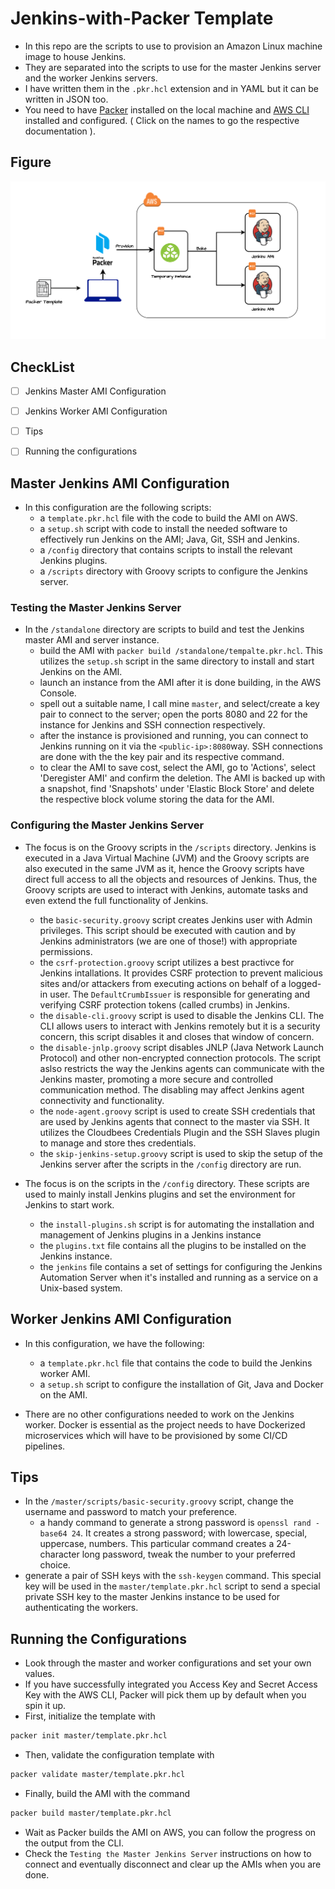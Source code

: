 # Jenkins-with-Packer Template

- In this repo are the scripts to use to provision an Amazon Linux machine image to house Jenkins.
- They are separated into the scripts to use for the master Jenkins server and the worker Jenkins servers.
- I have written them in the `.pkr.hcl` extension and in YAML but it can be written in JSON too.
- You need to have [Packer](https://developer.hashicorp.com/packer/downloads) installed on the local machine and [AWS CLI](https://aws.amazon.com/cli/) installed and configured. ( Click on the names to go the respective documentation ).

## Figure

![](./assets/jenkin-packer.png)

## CheckList
- [ ] Jenkins Master AMI Configuration
- [ ] Jenkins Worker AMI Configuration
- [ ] Tips
- [ ] Running the configurations


## Master Jenkins AMI Configuration
- In this configuration are the following scripts:
  - a `template.pkr.hcl` file with the code to build the AMI on AWS.
  - a `setup.sh` script with code to install the needed software to effectively run Jenkins on the AMI; Java, Git, SSH and Jenkins.
  - a `/config` directory that contains scripts to install the relevant Jenkins plugins.
  - a `/scripts` directory with Groovy scripts to configure the Jenkins server.

### Testing the Master Jenkins Server 
- In the `/standalone` directory are scripts to build and test the Jenkins master AMI and server instance.
  - build the AMI with `packer build /standalone/tempalte.pkr.hcl`. This utilizes the `setup.sh` script in the same directory to install and start Jenkins on the AMI.
  - launch an instance from the AMI after it is done building, in the AWS Console.
  - spell out a suitable name, I call mine `master`, and select/create a key pair to connect to the server; open the ports 8080 and 22 for the instance for Jenkins and SSH connection respectively.
  - after the instance is provisioned and running, you can connect to Jenkins running on it via the `<public-ip>:8080`way. SSH connections are done with the the key pair and its respective command.
  - to clear the AMI to save cost, select the AMI, go to 'Actions', select 'Deregister AMI' and confirm the deletion. The AMI is backed up with a snapshot, find 'Snapshots' under 'Elastic Block Store' and delete the respective block volume storing the data for the AMI.

### Configuring the Master Jenkins Server
- The focus is on the Groovy scripts in the `/scripts` directory. Jenkins is executed in a Java Virtual Machine (JVM) and the Groovy scripts are also executed in the same JVM as it, hence the Groovy scripts have direct full access to all the objects and resources of Jenkins. Thus, the Groovy scripts are used to interact with Jenkins, automate tasks and even extend the full functionality of Jenkins.
  - the `basic-security.groovy` script creates Jenkins user with Admin privileges. This script should be executed with caution and by Jenkins administrators (we are one of those!) with appropriate permissions.
  - the `csrf-protection.groovy` script utilizes a best practivce for Jenkins intallations. It provides CSRF protection to prevent malicious sites and/or attackers from executing actions on behalf of a logged-in user. The `DefaultCrumbIssuer` is responsible for generating and verifying CSRF protection tokens (called crumbs) in Jenkins.
  - the `disable-cli.groovy` script is used to disable the Jenkins CLI. The CLI allows users to interact with Jenkins remotely but it is a security concern, this script disables it and closes that window of concern.
  - the `disable-jnlp.groovy` script disables JNLP (Java Network Launch Protocol) and other non-encrypted connection protocols. The script aslso restricts the way the Jenkins agents can communicate with the Jenkins master, promoting a more secure and controlled communication method. The disabling may affect Jenkins agent connectivity and functionality.
  - the `node-agent.groovy` script is used to create SSH credentials that are used by Jenkins agents that connect to the master via SSH. It utilizes the Cloudbees Credentials Plugin and the SSH Slaves plugin to manage and store thes credentials.
  - the `skip-jenkins-setup.groovy` script is used to skip the setup of the Jenkins server after the scripts in the `/config` directory are run.


- The focus is on the scripts in the `/config` directory. These scripts are used to mainly install Jenkins plugins and set the environment for Jenkins to start work.
  - the `install-plugins.sh` script is for automating the installation and management of Jenkins plugins in a Jenkins instance
  - the `plugins.txt` file contains all the plugins to be installed on the Jenkins instance.
  - the `jenkins` file contains a set of settings for configuring the Jenkins Automation Server when it's installed and running as a service on a Unix-based system.


## Worker Jenkins AMI Configuration
- In this configuration, we have the following:
  - a `template.pkr.hcl` file that contains the code to build the Jenkins worker AMI.
  - a `setup.sh` script to configure the installation of Git, Java and Docker on the AMI.

- There are no other configurations needed to work on the Jenkins worker.  Docker is essential as the project needs to have Dockerized microservices which will have to be provisioned by some CI/CD pipelines.


## Tips
- In the `/master/scripts/basic-security.groovy` script, change the username and password to match your preference.
  - a handy command to generate a strong password is `openssl rand -base64 24`. It creates a strong password; with lowercase, special, uppercase, numbers. This particular command creates a 24-character long password, tweak the number to your preferred choice.
- generate a pair of SSH keys with the `ssh-keygen` command. This special key will be used in the `master/template.pkr.hcl` script to send a special private SSH key to the master Jenkins instance to be used for authenticating the workers.


## Running the Configurations
- Look through the master and worker configurations and set your own values.
- If you have successfully integrated you Access Key and Secret Access Key with the AWS CLI, Packer will pick them up by default when you spin it up.
- First, initialize the template with 
```bash
packer init master/template.pkr.hcl
```
- Then, validate the configuration template with
```bash
packer validate master/template.pkr.hcl
```
- Finally, build the AMI with the command
```bash
packer build master/template.pkr.hcl
```
- Wait as Packer builds the AMI on AWS, you can follow the progress on the output from the CLI.
- Check the `Testing the Master Jenkins Server` instructions on how to connect and eventually disconnect and clear up the AMIs when you are done.
